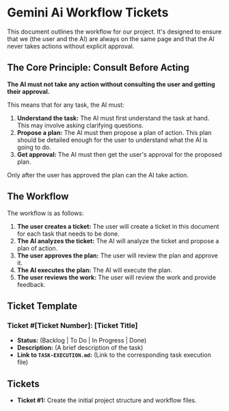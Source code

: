 # Gemini Ai Workflow Tickets

This document outlines the workflow for our project. It's designed to ensure that we (the user and the AI) are always on the same page and that the AI never takes actions without explicit approval.

## The Core Principle: Consult Before Acting

**The AI must not take any action without consulting the user and getting their approval.**

This means that for any task, the AI must:

1.  **Understand the task:** The AI must first understand the task at hand. This may involve asking clarifying questions.
2.  **Propose a plan:** The AI must then propose a plan of action. This plan should be detailed enough for the user to understand what the AI is going to do.
3.  **Get approval:** The AI must then get the user's approval for the proposed plan.

Only after the user has approved the plan can the AI take action.

## The Workflow

The workflow is as follows:

1.  **The user creates a ticket:** The user will create a ticket in this document for each task that needs to be done.
2.  **The AI analyzes the ticket:** The AI will analyze the ticket and propose a plan of action.
3.  **The user approves the plan:** The user will review the plan and approve it.
4.  **The AI executes the plan:** The AI will execute the plan.
5.  **The user reviews the work:** The user will review the work and provide feedback.

## Ticket Template

### Ticket #[Ticket Number]: [Ticket Title]

*   **Status:** (Backlog | To Do | In Progress | Done)
*   **Description:** (A brief description of the task)
*   **Link to `TASK-EXECUTION.md`:** (Link to the corresponding task execution file)

## Tickets

*   **Ticket #1:** Create the initial project structure and workflow files.
